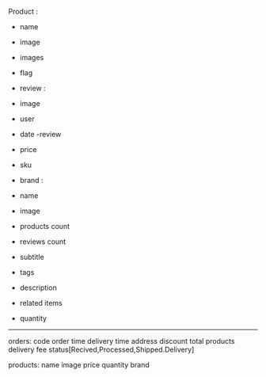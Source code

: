 Product : 
- name
- image
- images 
- flag

- review :
- image 
- user
- date
-review

- price
- sku

- brand :
- name 
- image
- products count

- reviews count
- subtitle
- tags
- description
- related items
- quantity

----------------------------------

orders:
code
order time
delivery time
address
discount
total products
delivery fee
status[Recived,Processed,Shipped.Delivery]

products:
name
image
price
quantity
brand


